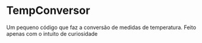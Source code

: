 # TempConversor
Um pequeno código que faz a conversão de medidas de temperatura.
Feito apenas com o intuito de curiosidade
